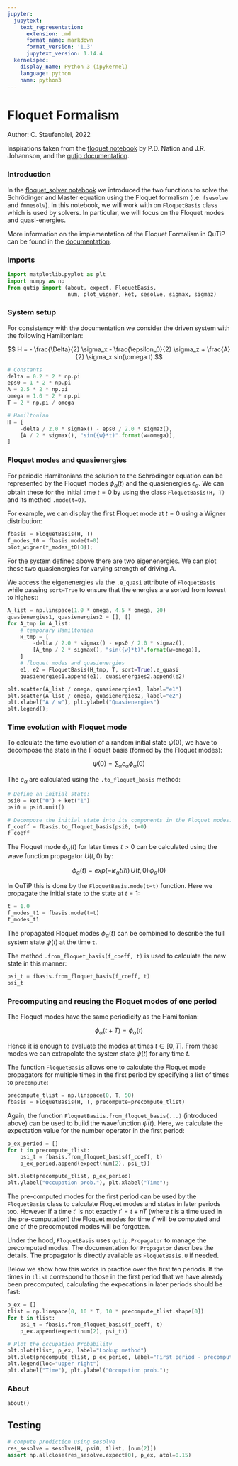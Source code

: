 ```yaml
---
jupyter:
  jupytext:
    text_representation:
      extension: .md
      format_name: markdown
      format_version: '1.3'
      jupytext_version: 1.14.4
  kernelspec:
    display_name: Python 3 (ipykernel)
    language: python
    name: python3
---
```


# Floquet Formalism

Author: C. Staufenbiel, 2022

Inspirations taken from the [floquet notebook](https://github.com/qutip/qutip-notebooks/blob/master/examples/floquet-dynamics.ipynb) by P.D. Nation and J.R. Johannson, and the [qutip documentation](https://qutip.org/docs/latest/guide/dynamics/dynamics-floquet.html).

### Introduction

In the [floquet_solver notebook](011_floquet_solver.md) we introduced the two functions to solve the Schrödinger and Master equation using the Floquet formalism (i.e. `fsesolve` and  `fmmesolv`). In this notebook, we will work with on `FloquetBasis` class which is used by solvers. In particular, we will focus on the Floquet modes and quasi-energies.

More information on the implementation of the Floquet Formalism in QuTiP can be found in the [documentation](https://qutip.org/docs/latest/guide/dynamics/dynamics-floquet.html).

### Imports 

```python
import matplotlib.pyplot as plt
import numpy as np
from qutip import (about, expect, FloquetBasis,
                   num, plot_wigner, ket, sesolve, sigmax, sigmaz)
```

### System setup
For consistency with the documentation we consider the driven system with the following Hamiltonian: 

$$ H = - \frac{\Delta}{2} \sigma_x - \frac{\epsilon_0}{2} \sigma_z + \frac{A}{2} \sigma_x sin(\omega t) $$

```python
# Constants
delta = 0.2 * 2 * np.pi
eps0 = 1 * 2 * np.pi
A = 2.5 * 2 * np.pi
omega = 1.0 * 2 * np.pi
T = 2 * np.pi / omega

# Hamiltonian
H = [
    -delta / 2.0 * sigmax() - eps0 / 2.0 * sigmaz(),
    [A / 2 * sigmax(), "sin({w}*t)".format(w=omega)],
]
```

### Floquet modes and quasienergies
For periodic Hamiltonians the solution to the Schrödinger equation can be represented by the Floquet modes $\phi_\alpha(t)$ and the quasienergies $\epsilon_\alpha$. We can obtain these for the initial time $t=0$ by using the class `FloquetBasis(H, T)` and its method `.mode(t=0)`.

For example, we can display the first Floquet mode at $t=0$ using a Wigner distribution:

```python
fbasis = FloquetBasis(H, T)
f_modes_t0 = fbasis.mode(t=0)
plot_wigner(f_modes_t0[0]);
```

For the system defined above there are two eigenenergies. We can plot these two quasienergies for varying strength of driving $A$.

We access the eigenenergies via the `.e_quasi` attribute of `FloquetBasis` while passing `sort=True` to ensure that the energies are sorted from lowest to highest:

```python
A_list = np.linspace(1.0 * omega, 4.5 * omega, 20)
quasienergies1, quasienergies2 = [], []
for A_tmp in A_list:
    # temporary Hamiltonian
    H_tmp = [
        -delta / 2.0 * sigmax() - eps0 / 2.0 * sigmaz(),
        [A_tmp / 2 * sigmax(), "sin({w}*t)".format(w=omega)],
    ]
    # floquet modes and quasienergies
    e1, e2 = FloquetBasis(H_tmp, T, sort=True).e_quasi
    quasienergies1.append(e1), quasienergies2.append(e2)
```

```python
plt.scatter(A_list / omega, quasienergies1, label="e1")
plt.scatter(A_list / omega, quasienergies2, label="e2")
plt.xlabel("A / w"), plt.ylabel("Quasienergies")
plt.legend();
```

### Time evolution with Floquet mode
To calculate the time evolution of a random initial state $\psi(0)$, we have to decompose the state in the Floquet basis (formed by the Floquet modes):

$$ \psi(0) = \sum_\alpha c_\alpha \phi_\alpha(0) $$

The $c_\alpha$ are calculated using the `.to_floquet_basis` method:

```python
# Define an initial state:
psi0 = ket("0") + ket("1")
psi0 = psi0.unit()

# Decompose the initial state into its components in the Floquet modes:
f_coeff = fbasis.to_floquet_basis(psi0, t=0)
f_coeff
```

The Floquet mode $\phi_\alpha(t)$ for later times $t>0$ can be calculated using the wave function propagator $U(t,0)$ by:

$$ \phi_\alpha(t) = exp(-i\epsilon_\alpha t / \hbar) \, U(t,0) \, \phi_\alpha(0) $$

In QuTiP this is done by the `FloquetBasis.mode(t=t)` function. Here we propagate the initial state to the state at $t=1$:

```python
t = 1.0
f_modes_t1 = fbasis.mode(t=t)
f_modes_t1
```

The propagated Floquet modes $\phi_\alpha(t)$ can be combined to describe the full system state $\psi(t)$ at the time `t`.

The method `.from_floquet_basis(f_coeff, t)` is used to calculate the new state in this manner:

```python
psi_t = fbasis.from_floquet_basis(f_coeff, t)
psi_t
```

### Precomputing and reusing the Floquet modes of one period

The Floquet modes have the same periodicity as the Hamiltonian: 

$$ \phi_\alpha(t + T) = \phi_\alpha(t) $$

Hence it is enough to evaluate the modes at times $t \in [0,T]$. From these modes we can extrapolate the system state $\psi(t)$ for any time $t$. 

The function `FloquetBasis` allows one to calculate the Floquet mode propagators for multiple times in the first period by specifying a list of times to `precompute`:

```python
precompute_tlist = np.linspace(0, T, 50)
fbasis = FloquetBasis(H, T, precompute=precompute_tlist)
```

Again, the function `FloquetBasiis.from_floquet_basis(...)` (introduced above) can be used to build the wavefunction $\psi(t)$. Here, we calculate the expectation value for the number operator in the first period:

```python
p_ex_period = []
for t in precompute_tlist:
    psi_t = fbasis.from_floquet_basis(f_coeff, t)
    p_ex_period.append(expect(num(2), psi_t))

plt.plot(precompute_tlist, p_ex_period)
plt.ylabel("Occupation prob."), plt.xlabel("Time");
```

The pre-computed modes for the first period can be used by the `FloquetBasis` class to calculate Floquet modes and states in later periods too. However if a time $t'$ is not exactly $t' = t + nT$ (where $t$ is a time used in the pre-computation) the Floquet modes for time $t'$ will be computed and one of the precomputed modes will be forgotten.

Under the hood, `FloquetBasis` uses `qutip.Propagator` to manage the precomputed modes. The documentation for `Propagator` describes the details. The propagator is directly available as `FloquetBasis.U` if needed.

Below we show how this works in practice over the first ten periods. If the times in `tlist` correspond to those in the first period that we have already been precomputed, calculating the expecations in later periods should be fast:

```python
p_ex = []
tlist = np.linspace(0, 10 * T, 10 * precompute_tlist.shape[0])
for t in tlist:
    psi_t = fbasis.from_floquet_basis(f_coeff, t)
    p_ex.append(expect(num(2), psi_t))

# Plot the occupation Probability
plt.plot(tlist, p_ex, label="Lookup method")
plt.plot(precompute_tlist, p_ex_period, label="First period - precomputed")
plt.legend(loc="upper right")
plt.xlabel("Time"), plt.ylabel("Occupation prob.");
```

### About

```python
about()
```

## Testing

```python
# compute prediction using sesolve
res_sesolve = sesolve(H, psi0, tlist, [num(2)])
assert np.allclose(res_sesolve.expect[0], p_ex, atol=0.15)
```
